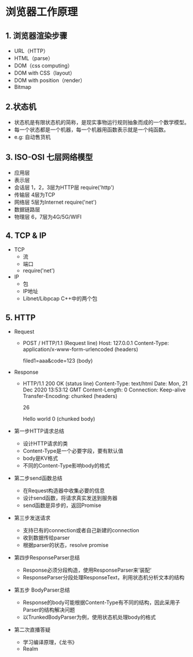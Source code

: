 # 浏览器工作原理

## 1. 浏览器渲染步骤
  - URL（HTTP）
  - HTML（parse）
  - DOM（css computing）
  - DOM with CSS（layout）
  - DOM with position（render）
  - Bitmap

## 2.状态机
  - 状态机是有限状态机的简称，是现实事物运行规则抽象而成的一个数学模型。
  - 每一个状态都是一个机器，每一个机器用函数表示就是一个纯函数。
  - e.g: 自动售货机

## 3. ISO-OSI 七层网络模型
  - 应用层
  - 表示层
  - 会话层      1，2，3层为HTTP层     require('http')
  - 传输层      4层为TCP
  - 网络层      5层为Internet        require('net')
  - 数据链路层
  - 物理层      6，7层为4G/5G/WIFI

## 4. TCP & IP
  - TCP
    - 流
    - 端口
    - require('net')
  - IP
    - 包
    - IP地址
    - Libnet/Libpcap  C++中的两个包

## 5. HTTP
  - Request
    - POST / HTTP/1.1      (Request line)
      Host: 127.0.0.1
      Content-Type: application/x-www-form-urlencoded  (headers)
 
      filed1=aaa&code=123        (body)  

  - Response
    - HTTP/1.1 200 OK     (status line)
      Content-Type: text/html
      Date: Mon, 21 Dec 2020 13:53:12 GMT
      Content-Length: 0
      Connection: Keep-alive
      Transfer-Encoding: chunked   (headers)

      26
      <html><body>Hello world</body></html>
      0                                     (chunked body)

  - 第一步HTTP请求总结
    - 设计HTTP请求的类
    - Content-Type是一个必要字段，要有默认值
    - body是KV格式
    - 不同的Content-Type影响body的格式

  - 第二步send函数总结
    - 在Request构造器中收集必要的信息
    - 设计send函数，将请求真实发送到服务器
    - send函数是异步的，返回Promise
  
  - 第三步发送请求
    - 支持已有的connection或者自己新建的connection
    - 收到数据传给parser
    - 根据parser的状态，resolve promise
   
  - 第四步ResponseParser总结
    - Response必须分段构造，使用ResponseParser来’装配‘
    - ResponseParser分段处理ResponseText，利用状态机分析文本的结构

  - 第五步 BodyParser总结
    - Response的body可能根据Content-Type有不同的结构，因此采用子Parser的结构解决问题
    - 以TrunkedBodyParser为例，使用状态机处理body的格式

  



  - 第二次直播答疑
    - 学习编译原理，《龙书》
    - Realm